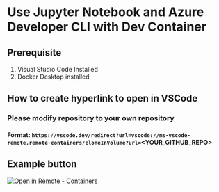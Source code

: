 # Use Jupyter Notebook and Azure Developer CLI with Dev Container

## Prerequisite
1. Visual Studio Code Installed
1. Docker Desktop installed


## How to create hyperlink to open in VSCode
### Please modify repository to your own repository 
#### Format: `https://vscode.dev/redirect?url=vscode://ms-vscode-remote.remote-containers/cloneInVolume?url=`**<YOUR_GITHUB_REPO>**



## Example button
[![Open in Remote - Containers](https://img.shields.io/static/v1?style=for-the-badge&label=Remote%20-%20Containers&message=Open&color=blue&logo=visualstudiocode)](https://vscode.dev/redirect?url=vscode://ms-vscode-remote.remote-containers/cloneInVolume?url=https://github.com/jimmyliao/notebook-devcontainer)

